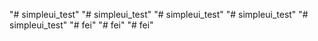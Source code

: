 "# simpleui_test" 
"# simpleui_test" 
"# simpleui_test" 
"# simpleui_test" 
"# simpleui_test" 
"# fei" 
"# fei" 
"# fei" 
